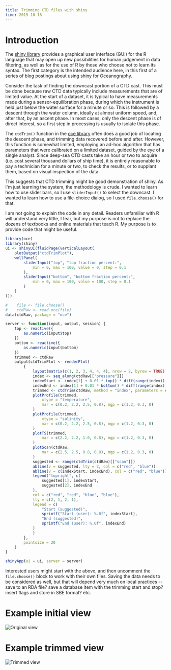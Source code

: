 ```yaml
---
title: Trimming CTD files with shiny
time: 2015-10-18
---
```


# Introduction

The [shiny library](http://shiny.rstudio.com) provides a graphical user
interface (GUI) for the R language that may open up new possibilities for human
judgement in data filtering, as well as for the use of R by those who choose
not to learn its syntax. The first category is the intended audience here, in
this first of a series of blog postings about using shiny for Oceanography.

Consider the task of finding the downcast portion of a CTD cast. This must be
done because raw CTD data typically include measurements that are of limited
value. At the start of a dataset, it is typical to have measurements made
during a sensor-equilibration phase, during which the instrument is held just
below the water surface for a minute or so. This is followed by a descent
through the water column, ideally at almost uniform speed, and, after that, by
an ascent phase. In most cases, only the descent phase is of direct interest,
so a first step in processing is usually to isolate this phase.

The ``ctdTrim()`` function in the [oce
library](https://dankelley.github.io/oce/) often does a good job of locating
the descent phase, and trimming data recovered before and after. However, this
function is somewhat limited, employing an ad-hoc algorithm that has parameters
that were calibrated on a limited dataset, guided by the eye of a single
analyst. Since deep-sea CTD casts take an hour or two to acquire (i.e. cost
several thousand dollars of ship time), it is entirely reasonable to pay a
technician for a minute or two, to check the results, or to supplant them,
based on visual inspection of the data.

This suggests that CTD trimming might be good demonstration of shiny. As I'm
just learning the system, the methodology is crude. I wanted to learn how to
use slider bars, so I use ``sliderInput()`` to select the downcast. I wanted to
learn how to use a file-choice dialog, so I used ``file.choose()`` for that.

I am not going to explain the code in any detail. Readers unfamiliar with R
will understand very little, I fear, but my purpose is not to replace the
dozens of textbooks and online materials that teach R. My purpose
is to provide code that might be useful.

```R
library(oce)
library(shiny)
ui <- shinyUI(fluidPage(verticalLayout(
    plotOutput("ctdTrimPlot"),
    wellPanel(
        sliderInput("top", "top fraction percent:",
            min = 0, max = 100, value = 0, step = 0.1
        ),
        sliderInput("bottom", "bottom fraction percent:",
            min = 0, max = 100, value = 100, step = 0.1
        )
    )
)))

#    file <- file.choose()
#    ctdRaw <- read.oce(file)
data(ctdRaw, package = "oce")

server <- function(input, output, session) {
    top <- reactive({
        as.numeric(input$top)
    })
    bottom <- reactive({
        as.numeric(input$bottom)
    })
    trimmed <- ctdRaw
    output$ctdTrimPlot <- renderPlot(
        {
            layout(matrix(c(1, 2, 3, 4, 4, 4), nrow = 2, byrow = TRUE))
            index <- seq_along(ctdRaw[["pressure"]])
            indexStart <- index[1] + 0.01 * top() * diff(range(index))
            indexEnd <- index[1] + 0.01 * bottom() * diff(range(index))
            trimmed <- ctdTrim(ctdRaw, method = "index", parameters = c(indexStart, indexEnd))
            plotProfile(trimmed,
                xtype = "temperature",
                mar = c(0.2, 2.2, 2.5, 0.8), mgp = c(1.2, 0.3, 0)
            )
            plotProfile(trimmed,
                xtype = "salinity",
                mar = c(0.2, 2.2, 2.5, 0.8), mgp = c(1.2, 0.3, 0)
            )
            plotTS(trimmed,
                mar = c(2.2, 2.2, 1.0, 0.8), mgp = c(1.2, 0.3, 0)
            )
            plotScan(ctdRaw,
                mar = c(2.5, 2.5, 0.8, 0.8), mgp = c(1.2, 0.3, 0)
            )
            suggested <- range(ctdTrim(ctdRaw)[["scan"]])
            abline(v = suggested, lty = 2, col = c("red", "blue"))
            abline(v = c(indexStart, indexEnd), col = c("red", "blue"))
            legend("topright", c(
                suggested[1], indexStart,
                suggested[2], indexEnd
            ),
            col = c("red", "red", "blue", "blue"),
            lty = c(2, 1, 2, 1),
            legend = c(
                "Start (suggested)",
                sprintf("Start (user): %.0f", indexStart),
                "End (suggested)",
                sprintf("End (user): %.0f", indexEnd)
            )
            )
        },
        pointsize = 20
    )
}

shinyApp(ui = ui, server = server)
```

Interested users might start with the above, and then uncomment the
``file.choose()`` block to work with their own files. Saving the
data needs to be considered as well, but that will depend very
much on local practices -- save to an RDA file? save a database
item with the trimming start and stop? insert flags and store
in SBE format? etc.

# Example initial view

![Original view](/dek_blog/docs/assets/images/2015-10-18-shiny-ctd-trim-1.png)


# Example trimmed view

![Trimmed view](/dek_blog/docs/assets/images/2015-10-18-shiny-ctd-trim-2.png)

